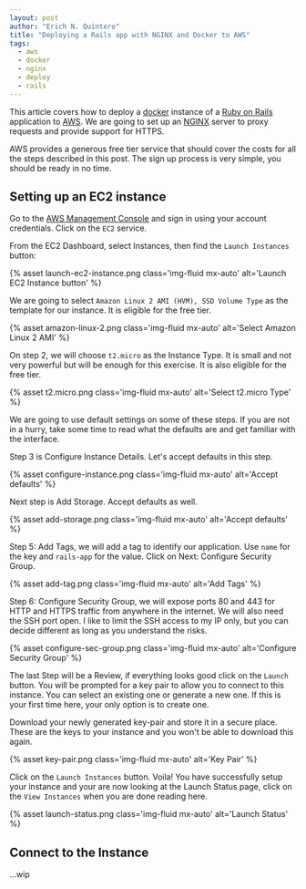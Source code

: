```yaml
---
layout: post
author: "Erich N. Quintero"
title: "Deploying a Rails app with NGINX and Docker to AWS"
tags:
  - aws
  - docker
  - nginx 
  - deploy
  - rails
---
```


This article covers how to deploy a [docker](https://www.docker.com/) 
instance of a [Ruby on Rails](https://rubyonrails.org/) application to 
[AWS](https://aws.amazon.com/). We are going to set up an [NGINX](https://nginx.org/) 
server to proxy requests and provide support for HTTPS.

AWS provides a generous free tier service that should cover the costs for all
the steps described in this post. The sign up process is very simple, you should
be ready in no time.

## Setting up an EC2 instance

Go to the [AWS Management Console](https://aws.amazon.com/console/) and sign in
using your account credentials. Click on the `EC2` service.

From the EC2 Dashboard, select Instances, then find the `Launch Instances`
button:

{% asset launch-ec2-instance.png class='img-fluid mx-auto' 
alt='Launch EC2 Instance button' %}

We are going to select `Amazon Linux 2 AMI (HVM), SSD Volume Type` as the 
template for our instance. It is eligible for the free tier.

{% asset amazon-linux-2.png class='img-fluid mx-auto' 
alt='Select Amazon Linux 2 AMI' %}

On step 2, we will choose `t2.micro` as the Instance Type. It is small and not
very powerful but will be enough for this exercise. It is also eligible for the
free tier.

{% asset t2.micro.png class='img-fluid mx-auto' alt='Select t2.micro Type' %}

We are going to use default settings on some of these steps. If you are not in 
a hurry, take some time to read what the defaults are and get familiar with 
the interface.

Step 3 is Configure Instance Details. Let's accept defaults in this step.

{% asset configure-instance.png class='img-fluid mx-auto' alt='Accept defaults' %}

Next step is Add Storage. Accept defaults as well.

{% asset add-storage.png class='img-fluid mx-auto' alt='Accept defaults' %}

Step 5: Add Tags, we will add a tag to identify our application. Use `name` for
the key and `rails-app` for the value. Click on Next: Configure Security Group.

{% asset add-tag.png class='img-fluid mx-auto' alt='Add Tags' %}

Step 6: Configure Security Group, we will expose ports 80 and 443 for HTTP and
HTTPS traffic from anywhere in the internet. We will also need the SSH port
open. I like to limit the SSH access to my IP only, but you can decide different
as long as you understand the risks. 

{% asset configure-sec-group.png class='img-fluid mx-auto' 
alt='Configure Security Group' %}

The last Step will be a Review, if everything looks good click on the `Launch`
button. You will be prompted for a key pair to allow you to connect to this
instance. You can select an existing one or generate a new one. If this is your
first time here, your only option is to create one.

Download your newly generated key-pair and store it in a secure place. These are
the keys to your instance and you won't be able to download this again.

{% asset key-pair.png class='img-fluid mx-auto' alt='Key Pair' %}

Click on the `Launch Instances` button. Voila! You have successfully setup
your instance and your are now looking at the Launch Status page, click on the
`View Instances` when you are done reading here.

{% asset launch-status.png class='img-fluid mx-auto' alt='Launch Status' %}

## Connect to the Instance 

...wip
<!--stackedit_data:
eyJwcm9wZXJ0aWVzIjoidGl0bGU6IERlcGxveWluZyBhIFJhaW
xzIGFwcCB3aXRoIE5HSU5YIGFuZCBEb2NrZXIgdG8gQVdTXG5h
dXRob3I6IEVyaWNoIE4uIFF1aW50ZXJvXG50YWdzOiAnYXdzLG
RvY2tlcixuZ2lueCxkZXBsb3kscmFpbHMnXG4iLCJoaXN0b3J5
IjpbLTE1MTQxMjUwNThdfQ==
-->